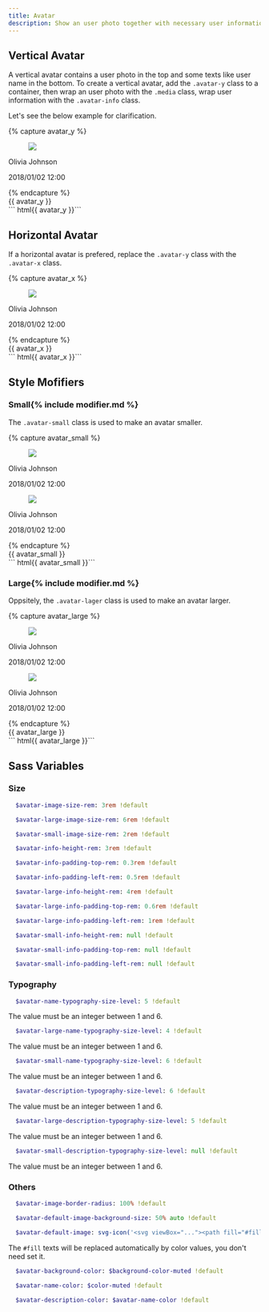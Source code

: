 ```yaml
---
title: Avatar
description: Show an user photo together with necessary user information.
---
```


## Vertical Avatar

A vertical avatar contains a user photo in the top
and some texts like user name in the bottom.
To create a vertical avatar, add the `.avatar-y` class to a container,
then wrap an user photo with the `.media` class, wrap user information
with the `.avatar-info` class.

Let's see the below example for clarification.

{% capture avatar_y %}
<div class="avatar-y">
  <figure class="media">
    <img src="{{ '/assets/img/avatar.jpg' | relative_url }}">
  </figure>
  <div class="avatar-info">
    <p class="avatar-name">Olivia Johnson</p>
    <p class="avatar-description">2018/01/02 12:00</p>
  </div>
</div>
{% endcapture %}
<div class="example">
  {{ avatar_y }}
</div>
``` html{{ avatar_y }}```

## Horizontal Avatar

If a horizontal avatar is prefered, replace the `.avatar-y` class
with the `.avatar-x` class.

{% capture avatar_x %}
<div class="avatar-x">
  <figure class="media">
    <img src="{{ '/assets/img/avatar.jpg' | relative_url }}">
  </figure>
  <div class="avatar-info">
    <p class="avatar-name">Olivia Johnson</p>
    <p class="avatar-description">2018/01/02 12:00</p>
  </div>
</div>
{% endcapture %}
<div class="example">
  {{ avatar_x }}
</div>
``` html{{ avatar_x }}```

## Style Mofifiers

### Small{% include modifier.md %}

The `.avatar-small` class is used to make an avatar smaller.

{% capture avatar_small %}
<div class="avatar-y avatar-small">
  <figure class="media">
    <img src="{{ '/assets/img/avatar.jpg' | relative_url }}">
  </figure>
  <div class="avatar-info">
    <p class="avatar-name">Olivia Johnson</p>
    <p class="avatar-description">2018/01/02 12:00</p>
  </div>
</div>
<div class="avatar-x avatar-small">
  <figure class="media">
    <img src="{{ '/assets/img/avatar.jpg' | relative_url }}">
  </figure>
  <div class="avatar-info">
    <p class="avatar-name">Olivia Johnson</p>
    <p class="avatar-description">2018/01/02 12:00</p>
  </div>
</div>
{% endcapture %}
<div class="example">
  {{ avatar_small }}
</div>
``` html{{ avatar_small }}```

### Large{% include modifier.md %}

Oppsitely, the `.avatar-lager` class is used to make an avatar larger.

{% capture avatar_large %}
<div class="avatar-y avatar-large">
  <figure class="media">
    <img src="{{ '/assets/img/avatar.jpg' | relative_url }}">
  </figure>
  <div class="avatar-info">
    <p class="avatar-name">Olivia Johnson</p>
    <p class="avatar-description">2018/01/02 12:00</p>
  </div>
</div>
<div class="avatar-x avatar-large">
  <figure class="media">
    <img src="{{ '/assets/img/avatar.jpg' | relative_url }}">
  </figure>
  <div class="avatar-info">
    <p class="avatar-name">Olivia Johnson</p>
    <p class="avatar-description">2018/01/02 12:00</p>
  </div>
</div>
{% endcapture %}
<div class="example">
  {{ avatar_large }}
</div>
``` html{{ avatar_large }}```

## Sass Variables

### Size

``` sass
  $avatar-image-size-rem: 3rem !default
```

``` sass
  $avatar-large-image-size-rem: 6rem !default
```

``` sass
  $avatar-small-image-size-rem: 2rem !default
```

``` sass
  $avatar-info-height-rem: 3rem !default
```

``` sass
  $avatar-info-padding-top-rem: 0.3rem !default
```

``` sass
  $avatar-info-padding-left-rem: 0.5rem !default
```

``` sass
  $avatar-large-info-height-rem: 4rem !default
```

``` sass
  $avatar-large-info-padding-top-rem: 0.6rem !default
```

``` sass
  $avatar-large-info-padding-left-rem: 1rem !default
```

``` sass
  $avatar-small-info-height-rem: null !default
```

``` sass
  $avatar-small-info-padding-top-rem: null !default
```

``` sass
  $avatar-small-info-padding-left-rem: null !default
```

### Typography

``` sass
  $avatar-name-typography-size-level: 5 !default
```

The value must be an integer between 1 and 6.

``` sass
  $avatar-large-name-typography-size-level: 4 !default
```

The value must be an integer between 1 and 6.

``` sass
  $avatar-small-name-typography-size-level: 6 !default
```

The value must be an integer between 1 and 6.

``` sass
  $avatar-description-typography-size-level: 6 !default
```

The value must be an integer between 1 and 6.

``` sass
  $avatar-large-description-typography-size-level: 5 !default
```

The value must be an integer between 1 and 6.

``` sass
  $avatar-small-description-typography-size-level: null !default
```

The value must be an integer between 1 and 6.

### Others

``` sass
  $avatar-image-border-radius: 100% !default
```

``` sass
  $avatar-default-image-background-size: 50% auto !default
```

<!-- markdownlint-disable -->
``` sass
  $avatar-default-image: svg-icon('<svg viewBox="..."><path fill="#fill" d="..."/></svg>', $line-color-muted) !default
```

The `#fill` texts will be replaced automatically by color values,
you don't need set it.
<!-- markdownlint-enable -->

``` sass
  $avatar-background-color: $background-color-muted !default
```

``` sass
  $avatar-name-color: $color-muted !default
```

``` sass
  $avatar-description-color: $avatar-name-color !default
```
